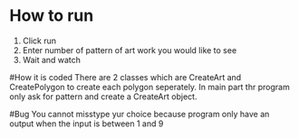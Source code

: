 # How to run
1. Click run
2. Enter number of pattern of art work you would like to see
3. Wait and watch

#How it is coded
There are 2 classes which are CreateArt and CreatePolygon to create each polygon seperately.
In main part thr program only ask for pattern and create a CreateArt object.

#Bug
You cannot misstype yur choice because program only have an output when the input is between 1 and 9